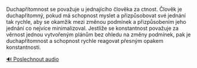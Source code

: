 
Duchapřítomnost se považuje u jednajícího člověka za ctnost. Člověk je duchapřítomný, pokud má schopnost myslet a přizpůsobovat své jednání tak rychle, aby se okamžik mezi změnou podmínek a přizpůsobením jeho jednání co nejvíce minimalizoval. Jestliže se konstantnost považuje za věrnost jednou vytvořeným plánům bez ohledu na změny podmínek, pak je duchapřítomnost a schopnost rychle reagovat přesným opakem konstantnosti.

[🔊 Poslechnout audio](/data/7-paragraphs/audio/chapter_28/para_005-Duchaptomnost-se-povauje-u-jednajcho-lovka.mp3)

